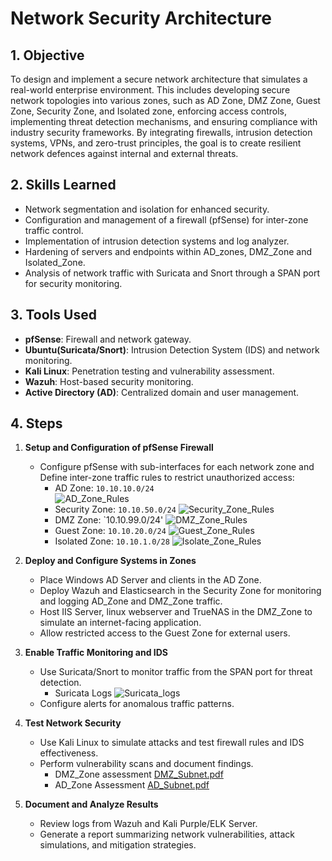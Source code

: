 # Network Security Architecture

## 1. Objective
To design and implement a secure network architecture that simulates a real-world enterprise environment. This includes developing secure network topologies into various zones, such as AD Zone, DMZ Zone, Guest Zone, Security Zone, and Isolated zone, enforcing access controls, implementing threat detection mechanisms, and ensuring compliance with industry security frameworks. By integrating firewalls, intrusion detection systems, VPNs, and zero-trust principles, the goal is to create resilient network defences against internal and external threats.

## 2. Skills Learned
- Network segmentation and isolation for enhanced security.
- Configuration and management of a firewall (pfSense) for inter-zone traffic control.
- Implementation of intrusion detection systems and log analyzer.
- Hardening of servers and endpoints within AD_zones, DMZ_Zone and Isolated_Zone.
- Analysis of network traffic with Suricata and Snort through a SPAN port for security monitoring.

## 3. Tools Used
- **pfSense**: Firewall and network gateway.
- **Ubuntu(Suricata/Snort)**: Intrusion Detection System (IDS) and network monitoring.
- **Kali Linux**: Penetration testing and vulnerability assessment.
- **Wazuh**: Host-based security monitoring.
- **Active Directory (AD)**: Centralized domain and user management.

## 4. Steps

1. **Setup and Configuration of pfSense Firewall**
   - Configure pfSense with sub-interfaces for each network zone and Define inter-zone traffic rules to restrict unauthorized access:
     - AD Zone: `10.10.10.0/24` <br>
       ![AD_Zone_Rules](https://github.com/user-attachments/assets/df4d2ca3-3034-4d64-988e-5c0e64075419)
     - Security Zone: `10.10.50.0/24`
       ![Security_Zone_Rules](https://github.com/user-attachments/assets/9a27befe-0cd4-41cd-a73e-8395fcc10620)
     - DMZ Zone: `10.10.99.0/24'
       ![DMZ_Zone_Rules](https://github.com/user-attachments/assets/df01a0bb-e32a-4417-94c1-1778b79c1618)
     - Guest Zone: `10.10.20.0/24`
       ![Guest_Zone_Rules](https://github.com/user-attachments/assets/a4f8c68b-abc7-406a-834f-ecf9f88707bd)
     - Isolated Zone: `10.10.1.0/28`
       ![Isolate_Zone_Rules](https://github.com/user-attachments/assets/e601a40b-92b2-4974-9508-37a996e30549)
  
2. **Deploy and Configure Systems in Zones**
   - Place Windows AD Server and clients in the AD Zone.
   - Deploy Wazuh and Elasticsearch in the Security Zone for monitoring and logging AD_Zone and DMZ_Zone traffic.
   - Host IIS Server, linux webserver and TrueNAS in the DMZ_Zone to simulate an internet-facing application.
   - Allow restricted access to the Guest Zone for external users.

3. **Enable Traffic Monitoring and IDS**
   - Use Suricata/Snort to monitor traffic from the SPAN port for threat detection.
     - Suricata Logs
     ![Suricata_logs](https://github.com/user-attachments/assets/3459d4d7-4e51-4705-a9fe-2d80bc6f48d1)
   - Configure alerts for anomalous traffic patterns.

4. **Test Network Security**
   - Use Kali Linux to simulate attacks and test firewall rules and IDS effectiveness.
   - Perform vulnerability scans and document findings.
      - DMZ_Zone assessment
        [DMZ_Subnet.pdf](https://github.com/user-attachments/files/18837692/DMZ_Subnet.pdf)
      - AD_Zone Assessment
        [AD_Subnet.pdf](https://github.com/user-attachments/files/18923971/AD_Subnet.pdf)

5. **Document and Analyze Results**
   - Review logs from Wazuh and Kali Purple/ELK Server.
   - Generate a report summarizing network vulnerabilities, attack simulations, and mitigation strategies.




